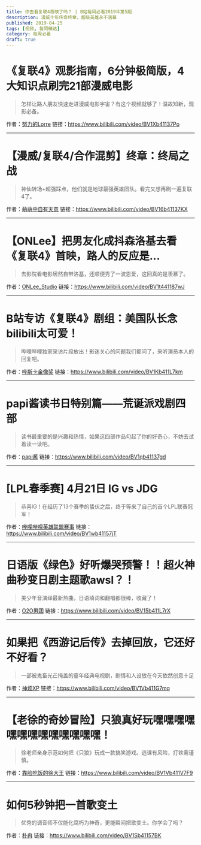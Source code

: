 ```yaml
---
title: 你去看复联4首映了吗？ | B站每周必看2019年第5期
description: 漫威十年传奇终章，超级英雄永不落幕
published: 2019-04-25
tags: [视频, 每周精选]
category: 每周必看
draft: true
---
```


# 《复联4》观影指南，6分钟极简版，4大知识点刷完21部漫威电影
> 怎样让路人朋友快速走进漫威电影宇宙？有这个视频就够了！温故知新，观影必备。

作者：[努力的Lorre](https://space.bilibili.com/7487399)
链接：https://www.bilibili.com/video/BV1Xb41137Po

---

# 【漫威/复联4/合作混剪】终章：终局之战
> 神仙转场+超强踩点，他们就是地球最强英雄团队。看完又想再刷一遍复联4了。

作者：[萌萌中自有天意](https://space.bilibili.com/32405052)
链接：https://www.bilibili.com/video/BV16b41137KX

---

# 【ONLee】把男友化成抖森洛基去看《复联4》首映，路人的反应是...
> 去影院看电影居然自带洛基，还顺便秀了一波恩爱，这回真的是羡慕了。

作者：[ONLee_Studio](https://space.bilibili.com/92345772)
链接：https://www.bilibili.com/video/BV1t441187wJ

---

# B站专访《复联4》剧组：美国队长念bilibili太可爱！
> 哔哩哔哩独家采访片段放出！影迷关心的问题我们都问了，来听演员本人的回复吧。

作者：[哔斯卡金像奖](https://space.bilibili.com/32708626)
链接：https://www.bilibili.com/video/BV1Kb411L7km

---

# papi酱读书日特别篇——荒诞派戏剧四部
> 读书最重要的是兴趣和热情，如果这四部作品勾起了你的好奇心，不妨去试着读一读吧。

作者：[papi酱](https://space.bilibili.com/1532165)
链接：https://www.bilibili.com/video/BV1qb41137gd

---

# [LPL春季赛] 4月21日 IG vs JDG
> 恭喜IG！在经历了13个赛季的蛰伏之后，终于等来了自己的首个LPL联赛冠军！

作者：[哔哩哔哩英雄联盟赛事](https://space.bilibili.com/50329118)
链接：https://www.bilibili.com/video/BV1wb41157jT

---

# 日语版《绿色》好听爆哭预警！！超火神曲秒变日剧主题歌awsl？！
> 美少年音演绎最新热曲，日语填词和翻唱都很棒，收藏了！

作者：[O2O男团](https://space.bilibili.com/2655668)
链接：https://www.bilibili.com/video/BV15b411L7rX

---

# 如果把《西游记后传》去掉回放，它还好不好看？
> 一部被鬼畜光芒掩盖的童年经典电视剧，剧情和人设放在今天依然创意十足

作者：[神烦XP](https://space.bilibili.com/240769971)
链接：https://www.bilibili.com/video/BV1Vb411G7mq

---

# 【老徐的奇妙冒险】只狼真好玩嘿嘿嘿嘿嘿嘿嘿嘿嘿嘿嘿嘿嘿！
> 徐老师亲身示范如何把《只狼》玩成一款搞笑游戏。逃课有风险，打铁需谨慎。

作者：[靠脸吃饭的徐大王](https://space.bilibili.com/16794231)
链接：https://www.bilibili.com/video/BV1Vb411V7F9

---

# 如何5秒钟把一首歌变土
> 优秀的调音师不仅能化腐朽为神奇，更能瞬间把歌变土。你学会了吗？

作者：[朴冉](https://space.bilibili.com/5626845)
链接：https://www.bilibili.com/video/BV1Sb41157BK

